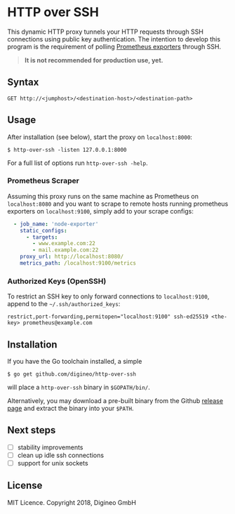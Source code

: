 HTTP over SSH
=============

This dynamic HTTP proxy tunnels your HTTP requests through SSH connections
using public key authentication. The intention to develop this program is
the requirement of polling [Prometheus exporters][promexp] through SSH.

> **It is not recommended for production use, yet.**

[promexp]: https://prometheus.io/docs/instrumenting/exporters/

## Syntax

    GET http://<jumphost>/<destination-host>/<destination-path>


## Usage

After installation (see below), start the proxy on `localhost:8000`:

```console
$ http-over-ssh -listen 127.0.0.1:8000
```

For a full list of options run `http-over-ssh -help`.

### Prometheus Scraper

Assuming this proxy runs on the same machine as Prometheus on `localhost:8080`
and you want to scrape to remote hosts running prometheus exporters on `localhost:9100`,
simply add to your scrape configs:

```yaml
  - job_name: 'node-exporter'
    static_configs:
      - targets:
        - www.example.com:22
        - mail.example.com:22
    proxy_url: http://localhost:8080/
    metrics_path: /localhost:9100/metrics
```

### Authorized Keys (OpenSSH)

To restrict an SSH key to only forward connections to `localhost:9100`, append to the `~/.ssh/authorized_keys`:

```
restrict,port-forwarding,permitopen="localhost:9100" ssh-ed25519 <the-key> prometheus@example.com
```


## Installation

If you have the Go toolchain installed, a simple

```console
$ go get github.com/digineo/http-over-ssh
```

will place a `http-over-ssh` binary in `$GOPATH/bin/`.

Alternatively, you may download a pre-built binary from the Github
[release page][releases] and extract the binary into your `$PATH`.

[releases]: https://github.com/digineo/http-over-ssh/releases

## Next steps

- [ ] stability improvements
- [ ] clean up idle ssh connections
- [ ] support for unix sockets

## License

MIT Licence. Copyright 2018, Digineo GmbH
